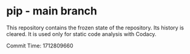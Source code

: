 # pip - main branch

This repository contains the frozen state of the repository.
Its history is cleared. It is used only for static code
analysis with Codacy.

Commit Time: 1712809660